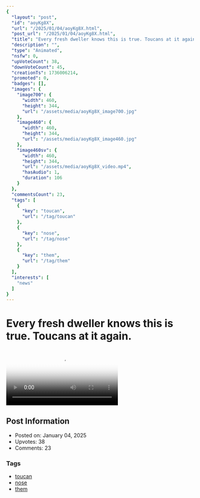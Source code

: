 ```yaml
---
{
  "layout": "post",
  "id": "aoyKg8X",
  "url": "/2025/01/04/aoyKg8X.html",
  "post_url": "/2025/01/04/aoyKg8X.html",
  "title": "Every fresh dweller knows this is true. Toucans at it again.",
  "description": "",
  "type": "Animated",
  "nsfw": 0,
  "upVoteCount": 38,
  "downVoteCount": 45,
  "creationTs": 1736006214,
  "promoted": 0,
  "badges": [],
  "images": {
    "image700": {
      "width": 460,
      "height": 344,
      "url": "/assets/media/aoyKg8X_image700.jpg"
    },
    "image460": {
      "width": 460,
      "height": 344,
      "url": "/assets/media/aoyKg8X_image460.jpg"
    },
    "image460sv": {
      "width": 460,
      "height": 344,
      "url": "/assets/media/aoyKg8X_video.mp4",
      "hasAudio": 1,
      "duration": 106
    }
  },
  "commentsCount": 23,
  "tags": [
    {
      "key": "toucan",
      "url": "/tag/toucan"
    },
    {
      "key": "nose",
      "url": "/tag/nose"
    },
    {
      "key": "them",
      "url": "/tag/them"
    }
  ],
  "interests": [
    "news"
  ]
}
---
```


# Every fresh dweller knows this is true. Toucans at it again.

<video controls playsinline loop poster="/assets/media/aoyKg8X_image460.jpg">
  <source src="/assets/media/aoyKg8X_video.mp4" type="video/mp4">
  Your browser does not support the video tag.
</video>

## Post Information

- Posted on: January 04, 2025
- Upvotes: 38
- Comments: 23

### Tags

- [toucan](/tag/toucan)
- [nose](/tag/nose)
- [them](/tag/them)
